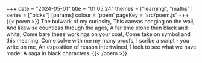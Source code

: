 +++
date = "2024-05-01"
title = "01.05.24"
themes = ["learning", "maths"]
series = ["picks"]
[params]
  colour = 'poem'
  pageKey = 'src/poem.js'
+++
{{< poem >}}
The bulwark of my curiosity,
This canvas hanging on the wall,
And likewise countless through the ages,
A far time stone then black and white,
Come bare these workings on your coat,
Come take on symbol and this meaning,
Come solve with me my many proofs,
I scribe a script - you write on me,
An exposition of reason intertwined,
I look to see what we have made:
A saga in black characters.
{{< /poem >}}